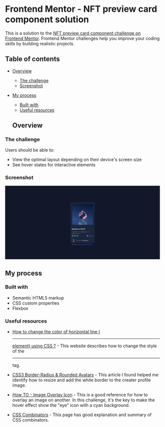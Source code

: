 # Frontend Mentor - NFT preview card component solution

This is a solution to the [NFT preview card component challenge on Frontend Mentor](https://www.frontendmentor.io/challenges/nft-preview-card-component-SbdUL_w0U). Frontend Mentor challenges help you improve your coding skills by building realistic projects. 

## Table of contents

- [Overview](#overview)
  - [The challenge](#the-challenge)
  - [Screenshot](#screenshot)
- [My process](#my-process)
  - [Built with](#built-with)
  - [Useful resources](#useful-resources)

  ## Overview

### The challenge

Users should be able to:

- View the optimal layout depending on their device's screen size
- See hover states for interactive elements

### Screenshot

![Screenshot](./images/Screenshot%202023-02-15%20153741.png)

## My process

### Built with

- Semantic HTML5 markup
- CSS custom properties
- Flexbox

### Useful resources

- [How to change the color of horizontal line (<hr> element) using CSS ?](https://www.geeksforgeeks.org/how-to-change-the-color-of-horizontal-line-hr-element-using-css/) - This website describes how to change the style of the <hr> tag.

- [CSS3 Border-Radius & Rounded Avatars](https://trentwalton.com/2010/08/03/css3-border-radius-rounded-avatars/) - This article I found helped me identify how to resize and add the white border to the creater profile image.

- [How TO - Image Overlay Icon](https://www.w3schools.com/howto/howto_css_image_overlay_icon.asp) - This is a good reference for how to overlay an image on another. In this challenge, it's the key to make the hover effect show the "eye" icon with a cyan background.

- [CSS Combinators](https://www.w3schools.com/css/css_combinators.asp) - This page has good explanation and summary of CSS combinators.

